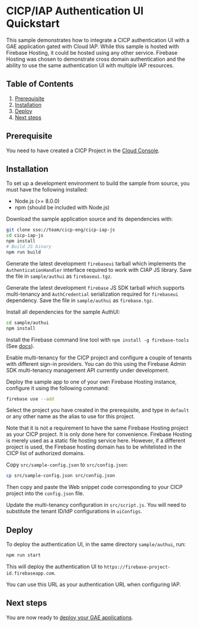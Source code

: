 # CICP/IAP Authentication UI Quickstart

This sample demonstrates how to integrate a CICP authentication UI with
a GAE application gated with Cloud IAP. While this sample is hosted with
Firebase Hosting, it could be hosted using any other service. Firebase
Hosting was chosen to demonstrate cross domain authentication and the
ability to use the same authentication UI with multiple IAP resources.

## Table of Contents

1. [Prerequisite](#prerequisite)
2. [Installation](#installation)
3. [Deploy](#deploy)
4. [Next steps](#next-steps)

## Prerequisite

You need to have created a CICP Project in the
[Cloud Console](https://pantheon.corp.google.com/customer-identity/providers/).

## Installation

To set up a development environment to build the sample from source, you must
have the following installed:
- Node.js (>= 8.0.0)
- npm (should be included with Node.js)

Download the sample application source and its dependencies with:

```bash
git clone sso://team/cicp-eng/cicp-iap-js
cd cicp-iap-js
npm install
# Build JS binary
npm run build
```

Generate the latest development `firebaseui` tarball which implements the
`AuthenticationHandler` interface required to work with CIAP JS library.
Save the file in `sample/authui` as `firebaseui.tgz`.

Generate the latest development `firebase` JS SDK tarball which supports
multi-tenancy and `AuthCredential` serialization required for `firebaseui`
dependency.
Save the file in `sample/authui` as `firebase.tgz`.

Install all dependencies for the sample AuthUI:

```bash
cd sample/authui
npm install
```

Install the Firebase command line tool with `npm install -g firebase-tools` (See
[docs](https://firebase.google.com/docs/cli/#setup)).

Enable multi-tenancy for the CICP project and configure a couple of
tenants with different sign-in providers. You can do this using the
Firebase Admin SDK multi-tenancy management API currently under development.

Deploy the sample app to one of your own Firebase Hosting instance,
configure it using the following command:

```bash
firebase use --add
```

Select the project you have created in the prerequisite, and type in `default` or
any other name as the alias to use for this project.

Note that it is not a requirement to have the same Firebase Hosting project
as your CICP project. It is only done here for convenience. Firebase Hosting
is merely used as a static file hosting service here. However, if a
different project is used, the Firebase hosting domain has to be whitelisted
in the CICP list of authorized domains.

Copy `src/sample-config.json` to `src/config.json`:

```bash
cp src/sample-config.json src/config.json
```

Then copy and paste the Web snippet code corresponding to your CICP project
into the `config.json` file.

Update the multi-tenancy configuration in `src/script.js`.
You will need to substitute the tenant ID/IdP configurations in `uiConfigs`.

## Deploy

To deploy the authentication UI, in the same directory `sample/authui`, run:
```bash
npm run start
```

This will deploy the authentication UI to
`https://firebase-project-id.firebaseapp.com`.

You can use this URL as your authentication URL when configuring IAP.

## Next steps

You are now ready to [deploy your GAE applications](../app/README.md).
